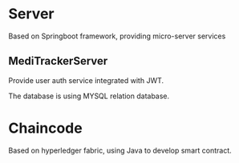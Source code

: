 # Server

Based on Springboot framework, providing micro-server services

## MediTrackerServer

Provide user auth service integrated with JWT.

The database is using MYSQL relation database.

# Chaincode

Based on hyperledger fabric, using Java to develop smart contract. 